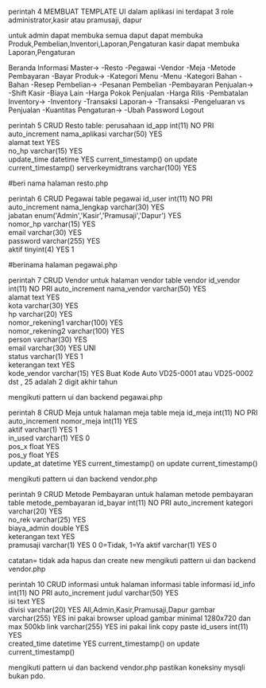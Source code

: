 perintah 4 MEMBUAT TEMPLATE UI
dalam aplikasi ini terdapat 3 role administrator,kasir atau pramusaji, dapur

untuk admin dapat membuka semua
daput dapat membuka Produk,Pembelian,Inventori,Laporan,Pengaturan
kasir dapat membuka Laporan,Pengaturan

Beranda
Informasi
Master->
-Resto 
-Pegawai
-Vendor
-Meja
-Metode Pembayaran
-Bayar
Produk->
-Kategori Menu
-Menu
-Kategori Bahan
-Bahan
-Resep
Pembelian->
-Pesanan Pembelian
-Pembayaran
Penjualan->
-Shift Kasir
-Biaya Lain
-Harga Pokok Penjualan
-Harga Rilis
-Pembatalan
Inventory->
-Inventory
-Transaksi
Laporan->
-Transaksi
-Pengeluaran vs Penjualan
-Kuantitas
Pengaturan->
-Ubah Password
Logout


perintah 5 CRUD Resto
table: perusahaan
id_app	int(11)	NO	PRI		auto_increment
nama_aplikasi	varchar(50)	YES			
alamat	text	YES			
no_hp	varchar(15)	YES			
update_time	datetime	YES		current_timestamp()	on update current_timestamp()
serverkeymidtrans	varchar(100)	YES		

#beri nama halaman resto.php

perintah 6 CRUD Pegawai
table pegawai
id_user	int(11)	NO	PRI		auto_increment
nama_lengkap	varchar(30)	YES			
jabatan	enum('Admin','Kasir','Pramusaji','Dapur')	YES			
nomor_hp	varchar(15)	YES			
email	varchar(30)	YES			
password	varchar(255)	YES			
aktif	tinyint(4)	YES		1	

#berinama halaman pegawai.php

perintah 7 CRUD Vendor untuk halaman vendor
table vendor
id_vendor	int(11)	NO	PRI		auto_increment
nama_vendor	varchar(50)	YES			
alamat	text	YES			
kota	varchar(30)	YES			
hp	varchar(20)	YES			
nomor_rekening1	varchar(100)	YES			
nomor_rekening2	varchar(100)	YES			
person	varchar(30)	YES			
email	varchar(30)	YES	UNI		
status	varchar(1)	YES		1	
keterangan	text	YES			
kode_vendor	varchar(15)	YES			Buat Kode Auto VD25-0001  atau VD25-0002 dst , 25 adalah 2 digit akhir tahun

mengikuti pattern ui dan backend pegawai.php

perintah 8 CRUD Meja untuk halaman meja
table meja
id_meja	int(11)	NO	PRI		auto_increment
nomor_meja	int(11)	YES			
aktif	varchar(1)	YES		1	
in_used	varchar(1)	YES		0	
pos_x	float	YES			
pos_y	float	YES			
update_at	datetime	YES		current_timestamp()	on update current_timestamp()

mengikuti pattern ui dan backend vendor.php


perintah 9 CRUD Metode Pembayaran untuk halaman metode pembayaran
table metode_pembayaran
id_bayar	int(11)	NO	PRI		auto_increment
kategori	varchar(20)	YES			
no_rek	varchar(25)	YES			
biaya_admin	double	YES			
keterangan	text	YES			
pramusaji	varchar(1)	YES		0	0=Tidak, 1=Ya
aktif	varchar(1)	YES		0	

catatan= tidak ada hapus dan create new
mengikuti pattern ui dan backend vendor.php

perintah 10 CRUD informasi untuk halaman informasi
table informasi
id_info	int(11)	NO	PRI		auto_increment
judul	varchar(50)	YES			
isi	text	YES			
divisi	varchar(20)	YES			    All,Admin,Kasir,Pramusaji,Dapur
gambar	varchar(255)	YES			ini pakai browser upload gambar minimal 1280x720 dan max 500kb
link	varchar(255)	YES			ini pakai link copy paste
id_users	int(11)	YES			
created_time	datetime	YES		current_timestamp()	on update current_timestamp()

mengikuti pattern ui dan backend vendor.php pastikan koneksiny mysqli bukan pdo. 